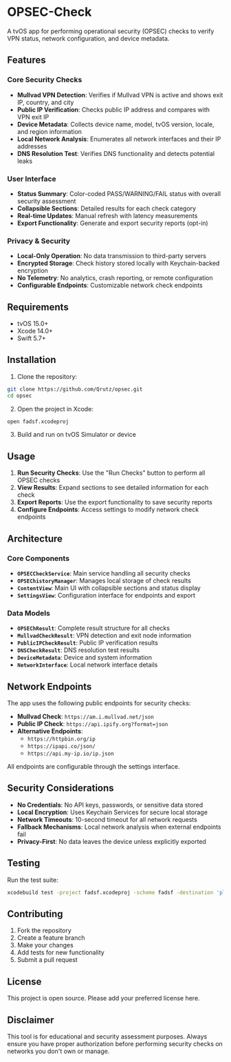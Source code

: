 # OPSEC-Check

A tvOS app for performing operational security (OPSEC) checks to verify VPN status, network configuration, and device metadata.

## Features

### Core Security Checks
- **Mullvad VPN Detection**: Verifies if Mullvad VPN is active and shows exit IP, country, and city
- **Public IP Verification**: Checks public IP address and compares with VPN exit IP
- **Device Metadata**: Collects device name, model, tvOS version, locale, and region information
- **Local Network Analysis**: Enumerates all network interfaces and their IP addresses
- **DNS Resolution Test**: Verifies DNS functionality and detects potential leaks

### User Interface
- **Status Summary**: Color-coded PASS/WARNING/FAIL status with overall security assessment
- **Collapsible Sections**: Detailed results for each check category
- **Real-time Updates**: Manual refresh with latency measurements
- **Export Functionality**: Generate and export security reports (opt-in)

### Privacy & Security
- **Local-Only Operation**: No data transmission to third-party servers
- **Encrypted Storage**: Check history stored locally with Keychain-backed encryption
- **No Telemetry**: No analytics, crash reporting, or remote configuration
- **Configurable Endpoints**: Customizable network check endpoints

## Requirements

- tvOS 15.0+
- Xcode 14.0+
- Swift 5.7+

## Installation

1. Clone the repository:
```bash
git clone https://github.com/Qrutz/opsec.git
cd opsec
```

2. Open the project in Xcode:
```bash
open fadsf.xcodeproj
```

3. Build and run on tvOS Simulator or device

## Usage

1. **Run Security Checks**: Use the "Run Checks" button to perform all OPSEC checks
2. **View Results**: Expand sections to see detailed information for each check
3. **Export Reports**: Use the export functionality to save security reports
4. **Configure Endpoints**: Access settings to modify network check endpoints

## Architecture

### Core Components

- **`OPSECCheckService`**: Main service handling all security checks
- **`OPSEChistoryManager`**: Manages local storage of check results
- **`ContentView`**: Main UI with collapsible sections and status display
- **`SettingsView`**: Configuration interface for endpoints and export

### Data Models

- **`OPSEChResult`**: Complete result structure for all checks
- **`MullvadCheckResult`**: VPN detection and exit node information
- **`PublicIPCheckResult`**: Public IP verification results
- **`DNSCheckResult`**: DNS resolution test results
- **`DeviceMetadata`**: Device and system information
- **`NetworkInterface`**: Local network interface details

## Network Endpoints

The app uses the following public endpoints for security checks:

- **Mullvad Check**: `https://am.i.mullvad.net/json`
- **Public IP Check**: `https://api.ipify.org?format=json`
- **Alternative Endpoints**: 
  - `https://httpbin.org/ip`
  - `https://ipapi.co/json/`
  - `https://api.my-ip.io/ip.json`

All endpoints are configurable through the settings interface.

## Security Considerations

- **No Credentials**: No API keys, passwords, or sensitive data stored
- **Local Encryption**: Uses Keychain Services for secure local storage
- **Network Timeouts**: 10-second timeout for all network requests
- **Fallback Mechanisms**: Local network analysis when external endpoints fail
- **Privacy-First**: No data leaves the device unless explicitly exported

## Testing

Run the test suite:
```bash
xcodebuild test -project fadsf.xcodeproj -scheme fadsf -destination 'platform=tvOS Simulator,name=Apple TV 4K (3rd generation)'
```

## Contributing

1. Fork the repository
2. Create a feature branch
3. Make your changes
4. Add tests for new functionality
5. Submit a pull request

## License

This project is open source. Please add your preferred license here.

## Disclaimer

This tool is for educational and security assessment purposes. Always ensure you have proper authorization before performing security checks on networks you don't own or manage.
